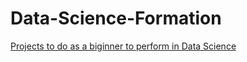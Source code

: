 # Data-Science-Formation

[Projects to do as a biginner to perform in Data Science](https://www.geeksforgeeks.org/data-science/top-data-science-projects/#best-data-science-projects-with-source-code)
